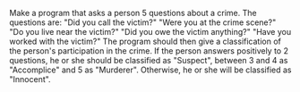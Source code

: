 Make a program that asks a person 5 questions about a crime. The questions are:
"Did you call the victim?"
"Were you at the crime scene?"
"Do you live near the victim?"
"Did you owe the victim anything?"
"Have you worked with the victim?" The program should then give a classification of the person's participation in the crime. If the person answers positively to 2 questions, he or she should be classified as "Suspect", between 3 and 4 as "Accomplice" and 5 as "Murderer". Otherwise, he or she will be classified as "Innocent".